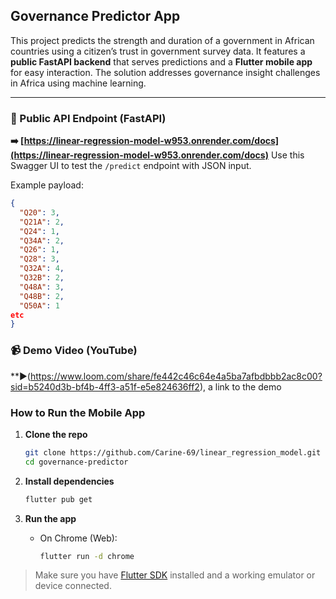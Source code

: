## Governance Predictor App

This project predicts the strength and duration of a government in African countries using a citizen’s trust in government survey data.
It features a **public FastAPI backend** that serves predictions and a **Flutter mobile app** for easy interaction. The solution addresses governance insight challenges in Africa using machine learning.

---

### 🔗 Public API Endpoint (FastAPI)

**➡️ [https://linear-regression-model-w953.onrender.com/docs](https://linear-regression-model-w953.onrender.com/docs)**
Use this Swagger UI to test the `/predict` endpoint with JSON input.

Example payload:

```json
{
  "Q20": 3,
  "Q21A": 2,
  "Q24": 1,
  "Q34A": 2,
  "Q26": 1,
  "Q28": 3,
  "Q32A": 4,
  "Q32B": 2,
  "Q48A": 3,
  "Q48B": 2,
  "Q50A": 1
etc
}
```


### 📹 Demo Video (YouTube)

**▶️(https://www.loom.com/share/fe442c46c64e4a5ba7afbdbbb2ac8c00?sid=b5240d3b-bf4b-4ff3-a51f-e5e824636ff2), a link to the demo

###  How to Run the Mobile App

1. **Clone the repo**

   ```bash
   git clone https://github.com/Carine-69/linear_regression_model.git
   cd governance-predictor
   ```

2. **Install dependencies**

   ```bash
   flutter pub get
   ```

3. **Run the app**

   * On Chrome (Web):

     ```bash
     flutter run -d chrome
     ```

> Make sure you have [Flutter SDK](https://docs.flutter.dev/get-started/install) installed and a working emulator or device connected.

